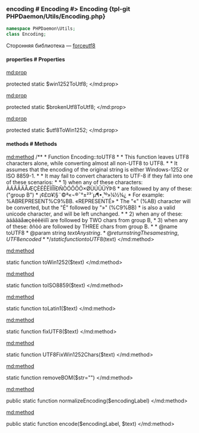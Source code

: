 ### encoding # Encoding #> Encoding {tpl-git PHPDaemon/Utils/Encoding.php}

```php
namespace PHPDaemon\Utils;
class Encoding;
```

Сторонняя библиотека — [forceutf8](https://github.com/neitanod/forceutf8)

<!-- include-namespace path="\PHPDaemon\Utils\Encoding" commit="" level="" access="" -->
#### properties # Properties

<md:prop>

protected static $win1252ToUtf8;
</md:prop>

<md:prop>

protected static $brokenUtf8ToUtf8;
</md:prop>

<md:prop>

protected static $utf8ToWin1252;
</md:prop>

#### methods # Methods

<md:method>
/**
	 * Function Encoding::toUTF8
	 *
	 * This function leaves UTF8 characters alone, while converting almost all non-UTF8 to UTF8.
	 * 
	 * It assumes that the encoding of the original string is either Windows-1252 or ISO 8859-1.
	 *
	 * It may fail to convert characters to UTF-8 if they fall into one of these scenarios:
	 *
	 * 1) when any of these characters:   ÀÁÂÃÄÅÆÇÈÉÊËÌÍÎÏÐÑÒÓÔÕÖ×ØÙÚÛÜÝÞß
	 *    are followed by any of these:  ("group B")
	 *                                    ¡¢£¤¥¦§¨©ª«¬­®¯°±²³´µ¶•¸¹º»¼½¾¿
	 * For example:   %ABREPRESENT%C9%BB. «REPRESENTÉ»
	 * The "«" (%AB) character will be converted, but the "É" followed by "»" (%C9%BB) 
	 * is also a valid unicode character, and will be left unchanged.
	 *
	 * 2) when any of these: àáâãäåæçèéêëìíîï  are followed by TWO chars from group B,
	 * 3) when any of these: ðñòó  are followed by THREE chars from group B.
	 *
	 * @name toUTF8
	 * @param string $text  Any string.
	 * @return string  The same string, UTF8 encoded
	 *
	 */
static function toUTF8($text)
</md:method>

<md:method>

static function toWin1252($text)
</md:method>

<md:method>

static function toISO8859($text)
</md:method>

<md:method>

static function toLatin1($text)
</md:method>

<md:method>

static function fixUTF8($text)
</md:method>

<md:method>

static function UTF8FixWin1252Chars($text)
</md:method>

<md:method>

static function removeBOM($str="")
</md:method>

<md:method>

public static function normalizeEncoding($encodingLabel)
</md:method>

<md:method>

public static function encode($encodingLabel, $text)
</md:method>


<!--/ include-namespace -->
